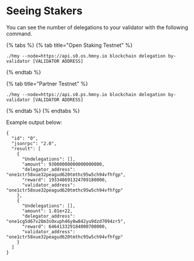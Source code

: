 # Seeing Stakers

You can see the number of delegations to your validator with the following command.

{% tabs %}
{% tab title="Open Staking Testnet" %}
```text
./hmy --node=https://api.s0.os.hmny.io blockchain delegation by-validator [VALIDATOR ADDRESS]
```
{% endtab %}

{% tab title="Partner Testnet" %}
```
./hmy --node=https://api.s0.ps.hmny.io blockchain delegation by-validator [VALIDATOR ADDRESS]
```
{% endtab %}
{% endtabs %}

Example output below:

```text
{
  "id": "0",
  "jsonrpc": "2.0",
  "result": [
    {
      "Undelegations": [],
      "amount": 93000000000000000000,
      "delegator_address": "one1ctr58xue32peagud620tmthc95w5ch94vfhfgp",
      "reward": 193348691324709180000,
      "validator_address": "one1ctr58xue32peagud620tmthc95w5ch94vfhfgp"
    },
    {
      "Undelegations": [],
      "amount": 1.01e+22,
      "delegator_address": "one1cg5d67v28m3s0xuph46y8w842yu9dzd7094zr5",
      "reward": 646413329184000700000,
      "validator_address": "one1ctr58xue32peagud620tmthc95w5ch94vfhfgp"
    }
  ]
}
```

